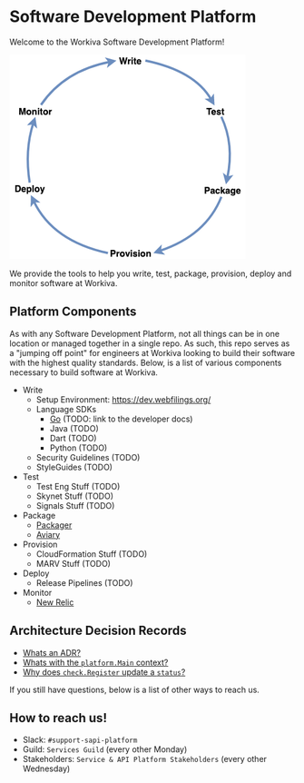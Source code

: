 # Software Development Platform

Welcome to the Workiva Software Development Platform!

![Software Development Lifecycle](docs/sdlc.png)

We provide the tools to help you write, test, package, provision, deploy and monitor software at Workiva.


## Platform Components

As with any Software Development Platform, not all things can be in one location or managed together in a single repo.
As such, this repo serves as a "jumping off point" for engineers at Workiva looking to build their software with the highest quality standards.
Below, is a list of various components necessary to build software at Workiva.

* Write
  * Setup Environment: https://dev.webfilings.org/
  * Language SDKs
    * [Go](platform.go) (TODO: link to the developer docs)
    * Java (TODO)
    * Dart (TODO)
    * Python (TODO)
  * Security Guidelines (TODO)
  * StyleGuides (TODO)
* Test
  * Test Eng Stuff (TODO)
  * Skynet Stuff (TODO)
  * Signals Stuff (TODO)
* Package
  * [Packager](package)
  * [Aviary](https://dev.workiva.net/docs/teams/information-security/aviary)
* Provision
  * CloudFormation Stuff (TODO)
  * MARV Stuff (TODO)
* Deploy
  * Release Pipelines (TODO)
* Monitor
  * [New Relic](https://insights.newrelic.com/accounts/2361833/dashboards/949872)


## Architecture Decision Records

* [Whats an ADR?](adr/readme.md)
* [Whats with the `platform.Main` context?](adr/platform_main_context.md)
* [Why does `check.Register` update a `status`?](adr/check_naming.md)

If you still have questions, below is a list of other ways to reach us.


## How to reach us!

* Slack: `#support-sapi-platform`
* Guild: `Services Guild` (every other Monday)
* Stakeholders: `Service & API Platform Stakeholders` (every other Wednesday)


<!-- ## [Start Here](https://dev.webfilings.org/)

Platform
================

Services
------------
[Linking](https://github.com/workiva/linking)

[Identity](https://github.com/Workiva/Identity)

[Permissions](https://github.com/Workiva/OmniCorp/)

[Audit](https://github.com/Workiva/OmniCorp/)

[Config](https://github.com/Workiva/OmniCorp/)

[Email](https://github.com/Workiva/OmniCorp/)

[Server Scaling](https://github.com/Workiva/bolt)

Application Platforms and Frameworks
-------------
[H5 Application Platform](https://github.com/workiva/H5ClientPlatform)

[UI Platform](https://github.com/Workiva/w-ui-platform)

Business Platforms
---------------------
[Rich Content Platform](https://github.com/workiva/content)

Platform Specs
---
[platform-specs](https://drive.google.com/drive/folders/0B5BHXAruc8vBNDJlX29XajEwNGc) folder

[Application Logging Spec](https://github.com/Workiva/platform/blob/master/specs/app/logging/1.0.0/spec.md)

[Application Telemetry Spec](https://github.com/Workiva/platform/blob/master/specs/app/telemetry/0.0.1/spec.md)

[Gen2 Telemetry Specification](https://drive.google.com/open?id=1g0QUF0kRRKRzODOP0-W2feL_6QjQxSLl-r5cnZXaUTc)

[Harbour Logging](https://docs.google.com/a/webfilings.com/document/d/1TbPq5Erb1J26BltBNBlpUj53Zt4Lr_ZyJGaMxjmL9UI/edit?usp=sharing)

[Vessel Pub/Sub Channel Spec](https://docs.google.com/a/webfilings.com/document/d/1YyI14WkxdBvuQPx1_rHco7rSb_Qs7rzAuHiVGM2jmmU/edit?usp=sharing)

Teams:
=================

[OmniCorp](https://github.com/Workiva/OmniCorp/)

[Messaging](https://github.com/Workiva/messaging) -->
